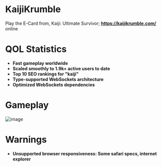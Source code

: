 # KaijiKrumble

Play the E-Card from, Kaiji: Ultimate Survivor; <b>https://kaijikrumble.com/</b> online

# QOL Statistics

<ul>
  <li><b>Fast gameplay worldwide</b></li>
  <li><b>Scaled smoothly to 1.9k+ active users to date</b></li>
  <li><b>Top 10 SEO rankings for "kaiji"</b></li>
  <li><b>Type-supported WebSockets architecture</b></li>
  <li><b>Optimized WebSockets dependencies</b></li>
</ul>

# Gameplay

![image](https://user-images.githubusercontent.com/69024184/186688582-610d0b59-ea95-422d-9542-f61b0f5d6b90.png)

# Warnings

<ul>
  <li><strong>Unsupported browser responsiveness: Some safari specs, internet explorer</strong></li>
</ul>
